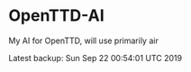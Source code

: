 # OpenTTD-AI
My AI for OpenTTD, will use primarily air

Latest backup: Sun Sep 22 00:54:01 UTC 2019
